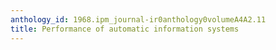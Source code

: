 ```yaml
---
anthology_id: 1968.ipm_journal-ir0anthology0volumeA4A2.11
title: Performance of automatic information systems
---
```

